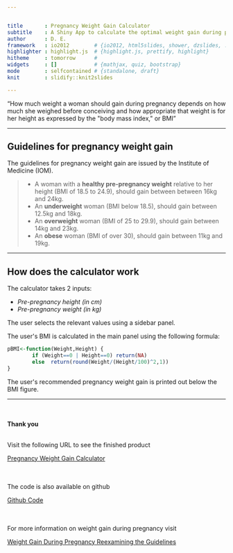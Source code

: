 ```yaml
---


title       : Pregnancy Weight Gain Calculator
subtitle    : A Shiny App to calculate the optimal weight gain during pregnancy
author      : D. E. 
framework   : io2012        # {io2012, html5slides, shower, dzslides, ...}
highlighter : highlight.js  # {highlight.js, prettify, highlight}
hitheme     : tomorrow      # 
widgets     : []            # {mathjax, quiz, bootstrap}
mode        : selfcontained # {standalone, draft}
knit        : slidify::knit2slides

---
```

    
<q>How much weight a woman should gain during pregnancy depends 
on how much she weighed before conceiving and how appropriate 
that weight is for her height as expressed by the "body mass index," or BMI</q>

--- 

## Guidelines for pregnancy weight gain

<style>
strong {
  font-weight: bold;
}
</style>

The guidelines for pregnancy weight gain are issued by the Institute of Medicine (IOM).

> - A woman with a **healthy pre-pregnancy weight** relative to her height (BMI of 18.5 to 24.9), should gain between between 16kg and 24kg.  
> - An **underweight** woman (BMI below 18.5), should gain between 12.5kg and 18kg.  
> - An **overweight** woman (BMI of 25 to 29.9), should gain between 14kg and 23kg.  
> - An **obese** woman (BMI of over 30), should gain between 11kg and 19kg.  

---

## How does the calculator work

<style>
em {
  font-style: italic
}
</style>

The calculator takes 2 inputs:

- *Pre-pregnancy height (in cm)*
- *Pre-pregnancy weight (in kg)*

The user selects the relevant values using a sidebar panel.

The user's BMI is calculated in the main panel using the following formula:


```r
pBMI<-function(Weight,Height) {
        if (Weight==0 | Height==0) return(NA)
        else  return(round(Weight/(Height/100)^2,1))
}
```

The user's recommended pregnancy weight gain is printed out below the BMI figure.

---

<br><br>
**Thank you**
<br><br>

Visit the following URL to see the finished product  

[Pregnancy Weight Gain Calculator](https://daelia.shinyapps.io/PregnancyWeight/)  
<br><br>

The code is also available on github  

[Github Code](https://github.com/Riccina/Developing-Data-Products/)  
<br><br>

For more information on weight gain during pregnancy visit  

[Weight Gain During Pregnancy Reexamining the Guidelines](http://iom.edu/Reports/2009/Weight-Gain-During-Pregnancy-Reexamining-the-Guidelines.aspx)


